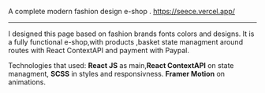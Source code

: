 A complete modern fashion design e-shop .
https://seece.vercel.app/ 
<hr/>

I designed this page based on fashion brands fonts colors and designs.
It is a fully functional e-shop,with products ,basket state managment around routes with React ContextAPI and payment with Paypal.

Technologies that used: 
**React JS** as main,**React ContextAPI** on state managment,
**SCSS** in styles and responsivness.
**Framer Motion** on animations. 
